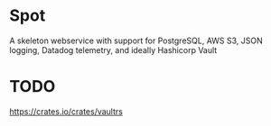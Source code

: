 # Spot

A skeleton webservice with support for PostgreSQL, AWS S3, JSON
logging, Datadog telemetry, and ideally Hashicorp Vault

# TODO

https://crates.io/crates/vaultrs
